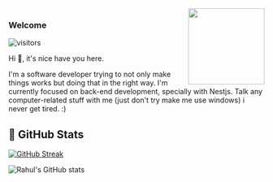 <img align="right" height="150" src="https://media.giphy.com/media/vvcvtGPa4hSiN4TgeY/giphy.gif"/>

### Welcome 
 ![visitors](https://visitor-badge.laobi.icu/badge?page_id=diegoreis42-badge)

Hi 👋, it's nice have you here.

I'm a software developer trying to not only make things works
but doing that in the right way. I'm currently focused on back-end development, specially with Nestjs. Talk any computer-related stuff with me (just don't try make me use windows) i never get tired. :)

## 💪 GitHub Stats

[![GitHub Streak](http://github-readme-streak-stats.herokuapp.com?user=diegoreis42&theme=dark&hide_border=true&mode=weekly&hide_total_contributions=true)](https://git.io/streak-stats)

![Rahul's GitHub stats](https://github-readme-stats.vercel.app/api?username=diegoreis42&show_icons=true&theme=radical)

